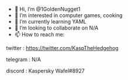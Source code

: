 - 👋 Hi, I’m @1GoldenNugget1
- 👀 I’m interested in computer games, cooking
- 🌱 I’m currently learning YAML
- 💞️ I’m looking to collaborate on N/A
- 📫 How to reach me:

twitter : https://twitter.com/KaspTheHedgehog 

telegram : N/A  

discord : Kaspersky Wafel#8927  
    

<!---
1GoldenNugget1/1GoldenNugget1 is a ✨ special ✨ repository because its `README.md` (this file) appears on your GitHub profile.
You can click the Preview link to take a look at your changes.
--->
